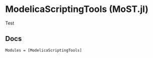 # ModelicaScriptingTools (MoST.jl)

Test

## Docs

```@autodocs
Modules = [ModelicaScriptingTools]
```
